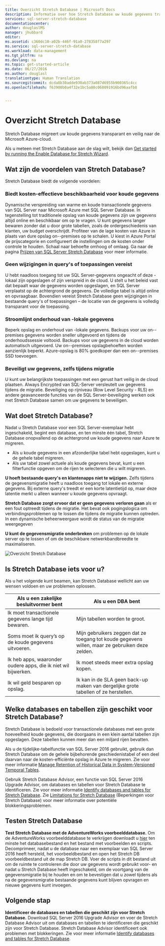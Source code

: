 ```yaml
---
title: Overzicht Stretch Database | Microsoft Docs
description: Informatie over hoe Stretch Database uw koude gegevens transparant en veilig naar de Microsoft Azure-cloud migreert.
services: sql-server-stretch-database
documentationcenter: 
author: douglaslMS
manager: jhubbard
editor: 
ms.assetid: c360dc10-a02b-446f-91a0-278358f7a297
ms.service: sql-server-stretch-database
ms.workload: data-management
ms.tgt_pltfrm: na
ms.devlang: na
ms.topic: get-started-article
ms.date: 06/27/2016
ms.author: douglasl
translationtype: Human Translation
ms.sourcegitcommit: dcda8b30adde930ab373a087d6955b900365c4cc
ms.openlocfilehash: f63900b0a4f32e1bc5a88c068091916bd96aafb8


---
```

# <a name="stretch-database-overview"></a>Overzicht Stretch Database
Stretch Database migreert uw koude gegevens transparant en veilig naar de Microsoft Azure-cloud.

Als u meteen met Stretch Database aan de slag wilt, bekijk dan [Get started by running the Enable Database for Stretch Wizard](sql-server-stretch-database-wizard.md).

## <a name="what-are-the-benefits-of-stretch-database"></a>Wat zijn de voordelen van Stretch Database?
Stretch Database biedt de volgende voordelen:

### <a name="provides-cost-effective-availability-for-cold-data"></a>Biedt kosten\-effectieve beschikbaarheid voor koude gegevens
Dynamische verspreiding van warme en koude transactionele gegevens van SQL Server naar Microsoft Azure met SQL Server Database. In tegenstelling tot traditionele opslag van koude gegevens zijn uw gegevens altijd online en beschikbaar om op te vragen. U kunt gegevens langer bewaren zonder dat u door grote tabellen, zoals de ordergeschiedenis van klanten, uw budget overschrijdt. Profiteer van de lage kosten van Azure in plaats van dure opslag on\--premises op te schalen. U kiest in Azure Portal de prijscategorie en configureert de instellingen om de kosten onder controle te houden. Schaal naar behoefte omhoog of omlaag. Ga naar de pagina [Prijzen van SQL Server Stretch Database](https://azure.microsoft.com/pricing/details/sql-server-stretch-database/) voor meer informatie.

### <a name="doesnt-require-changes-to-queries-or-applications"></a>Geen wijzigingen in query's of toepassingen vereist
U hebt naadloos toegang tot uw SQL Server-gegevens ongeacht of deze \-lokaal zijn opgeslagen of zijn verspreid in de cloud.  U stelt u het beleid vast dat bepaalt waar de gegevens worden opgeslagen, en SQL Server verplaatst op de achtergrond de gegevens. De volledige tabel is altijd online en opvraagbaar. Bovendien vereist Stretch Database geen wijzigingen in bestaande query's of toepassingen – de locatie van de gegevens is volledig transparant voor de toepassing.

### <a name="streamlines-on-premises-data-maintenance"></a>Stroomlijnt onderhoud van \-lokale gegevens
Beperk opslag en onderhoud van \-lokale gegevens. Backups voor uw on\--premises gegevens worden sneller uitgevoerd en tijdens de onderhoudssessie voltooid. Backups voor uw gegevens in de cloud worden automatisch uitgevoerd. Uw on\--premises opslagbehoeften worden aanzienlijk beperkt. Azure-opslag is 80% goedkoper dan een on\--premises SSD toevoegen.

### <a name="keeps-your-data-secure-even-during-migration"></a>Beveiligt uw gegevens, zelfs tijdens migratie
U kunt uw belangrijkste toepassingen met een gerust hart veilig in de cloud plaatsen. Always Encrypted van SQL-Server versleutelt uw gegevens tijdens de migratie. Beveiliging op rijniveau (Row Level Security - RLS) en andere geavanceerde functies van de SQL Server-beveiliging werken ook met Stretch Database samen om uw gegevens te beveiligen.

## <a name="what-does-stretch-database-do"></a>Wat doet Stretch Database?
Nadat u Stretch Database voor een SQL Server-exemplaar hebt ingeschakeld, begint een database, en ten minste één tabel, Stretch Database onopvallend op de achtergrond uw koude gegevens naar Azure te migreren.

* Als u koude gegevens in een afzonderlijke tabel hebt opgeslagen, kunt u de gehele tabel migreren.
* Als uw tabel zowel actuele als koude gegevens bevat, kunt u een filterfunctie opgeven om de rijen te selecteren die u wilt migreren.

**U hoeft bestaande query's en klantenapps niet te wijzigen.** Zelfs tijdens de gegevensmigratie heeft u naadloos toegang tot lokale en externe gegevens. Bij externe query's treedt er een korte latentietijd op, maar deze latentie merkt u alleen wanneer u koude gegevens opvraagt.

**Stretch Database zorgt ervoor dat er geen gegevens verloren gaan** als er een fout optreedt tijdens de migratie. Het bevat ook pogingslogica om verbindingsproblemen op te lossen die tijdens de migratie kunnen optreden. In een dynamische beheerweergave wordt de status van de migratie weergegeven

**U kunt de gegevensmigratie onderbreken** om problemen op de lokale server op te lossen of om de beschikbare netwerkbandbreedte te maximaliseren.

![Overzicht Stretch Database][StretchOverviewImage1]

## <a name="is-stretch-database-for-you"></a>Is Stretch Database iets voor u?
Als u het volgende kunt beamen, kan Stretch Database wellicht aan uw wensen voldoen en uw problemen oplossen.

| Als u een zakelijke besluitvormer bent | Als u een DBA bent |
| --- | --- |
| Ik moet transactionele gegevens lange tijd bewaren. |Mijn tabellen worden te groot. |
| Soms moet ik query’s op de koude gegevens uitvoeren. |Mijn gebruikers zeggen dat ze toegang tot koude gegevens willen, maar ze gebruiken deze zelden. |
| Ik heb apps, waaronder oudere apps, die ik niet wil bijwerken. |Ik moet steeds meer extra opslag kopen. |
| Ik wil geld besparen op opslag. |Ik kan in de SLA geen back-up maken van dergelijke grote tabellen of ze herstellen. |

## <a name="what-kind-of-databases-and-tables-are-candidates-for-stretch-database"></a>Welke databases en tabellen zijn geschikt voor Stretch Database?
Stretch Database is bedoeld voor transactionele databases met een grote hoeveelheid koude gegevens, die doorgaans in een klein aantal tabellen zijn opgeslagen. Deze tabellen kunnen meer dan een miljard rijen bevatten.

Als u de tijdelijke-tabelfunctie van SQL Server 2016 gebruikt, gebruik dan Stretch Database om de gehele bijbehorende geschiedenistabel of een deel daarvan naar de kosten\-efficiënte opslag in Azure te migreren. Zie voor meer informatie [Manage Retention of Historical Data in System-Versioned Temporal Tables](https://msdn.microsoft.com/library/mt637341.aspx).

Gebruik Stretch Database Advisor, een functie van SQL Server 2016 Upgrade Advisor, om databases en tabellen voor Stretch Database te identificeren. Zie voor meer informatie [Identify databases and tables for Stretch Database](sql-server-stretch-database-identify-databases.md). Zie [Limitations for Stretch Database](sql-server-stretch-database-limitations.md) (Beperkingen voor Stretch Database) voor meer informatie over potentiële blokkeringsproblemen.

## <a name="test-drive-stretch-database"></a>Testen Stretch Database
**Test Stretch Database met de AdventureWorks voorbeelddatabase.** Om de AdventureWorks voorbeelddatabase te verkrijgen downloadt u [hier](https://www.microsoft.com/download/details.aspx?id=49502) ten minste het databasebestand en het bestand met voorbeelden en scripts. Decomprimeer, nadat u de database naar een exemplaar van SQL Server 2016 heeft hersteld, het voorbeeldbestand en open het Stretch DB voorbeeldbestand uit de map Stretch DB. Voer de scripts in dit bestand uit om de ruimte te controleren die door uw gegevens wordt gebruikt voor- en nadat u Stretch Database heeft ingeschakeld, om de voortgang van de gegevensmigratie bij te houden en om te bevestigen dat u zowel tijdens als na de gegevensmigratie bestaande gegevens kunt blijven opvragen en nieuwe gegevens kunt invoegen.

## <a name="next-step"></a>Volgende stap
**Identificeer de databases en tabellen die geschikt zijn voor Stretch Database.** Download SQL Server 2016 Upgrade Advisor en voer de Stretch Database Advisor uit om databases en tabellen te identificeren die geschikt zijn voor Stretch Database. Stretch Database Advisor identificeert ook problemen met blokkeringen. Zie voor meer informatie [Identify databases and tables for Stretch Database](sql-server-stretch-database-identify-databases.md).

<!--Image references-->
[StretchOverviewImage1]: ./media/sql-server-stretch-database-overview/StretchDBOverview.png
[StretchOverviewImage2]: ./media/sql-server-stretch-database-overview/StretchDBOverview1.png
[StretchOverviewImage3]: ./media/sql-server-stretch-database-overview/StretchDBOverview2.png



<!--HONumber=Dec16_HO1-->


